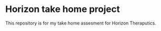 # Horizon take home project

This repository is for my take home assesment for Horizon Theraputics.

